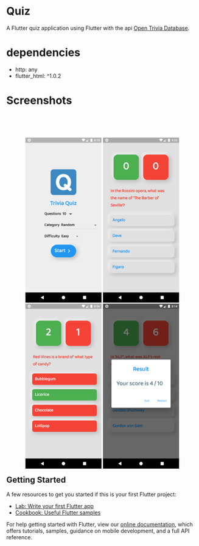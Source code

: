 # Quiz

A Flutter quiz application using Flutter with the api <a href="https://opentdb.com/">Open Trivia Database</a>.

# dependencies
  - http: any
  - flutter_html: ^1.0.2

# Screenshots
<br><br>
<p style="float: left;text-align: center;">
  <img src="images/homeUI.png" width="200" />
  <img src="images/quizUI.png" width="200" /> 
  <img src="images/quizUI1.png" width="200" /> 
  <img src="images/resultUI.png" width="200" />
</p>

## Getting Started

A few resources to get you started if this is your first Flutter project:

- [Lab: Write your first Flutter app](https://flutter.dev/docs/get-started/codelab)
- [Cookbook: Useful Flutter samples](https://flutter.dev/docs/cookbook)

For help getting started with Flutter, view our
[online documentation](https://flutter.dev/docs), which offers tutorials,
samples, guidance on mobile development, and a full API reference.
